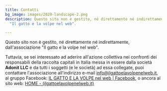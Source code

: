 ```yaml
---
title: Contatti
bg_image: images/2020-landscape-2.png
description: Questo sito non è gestito, né direttamente né indirettamente, dall'associazione
  "Il gatto e la volpe nel web".

---
```

Questo sito non è gestito, né direttamente né indirettamente, dall'associazione "Il gatto e la volpe nel web".

Tuttavia, se sei interessato ad aderire all'azione collettiva nei confronti dei responsabili della raccolta capitali in Italia messa in essere dalla società **Adonit LLC** e da tutti i soggetti (e le società) ad essa collegate, puoi contattare l'associazione all'indirizzo e-mail info@ilgattoelavolpenelweb.it, al gruppo Facebook: [IL GATTO E LA VOLPE nel web | Facebook](https://www.facebook.com/groups/188589982031666), o ancora al sito web: [HOME - (ilgattoelavolpenelweb.it)](https://www.ilgattoelavolpenelweb.it/)
